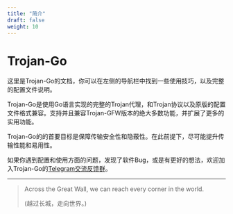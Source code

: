 ```yaml
---
title: "简介"
draft: false
weight: 10
---
```


# Trojan-Go

这里是Trojan-Go的文档，你可以在左侧的导航栏中找到一些使用技巧，以及完整的配置文件说明。

Trojan-Go是使用Go语言实现的完整的Trojan代理，和Trojan协议以及原版的配置文件格式兼容。支持并且兼容Trojan-GFW版本的绝大多数功能，并扩展了更多的实用功能。

Trojan-Go的的首要目标是保障传输安全性和隐蔽性。在此前提下，尽可能提升传输性能和易用性。

如果你遇到配置和使用方面的问题，发现了软件Bug，或是有更好的想法，欢迎加入Trojan-Go的[Telegram交流反馈群](https://t.me/trojan_go_chat)。

----

> Across the Great Wall, we can reach every corner in the world.
>
> (越过长城，走向世界。)
